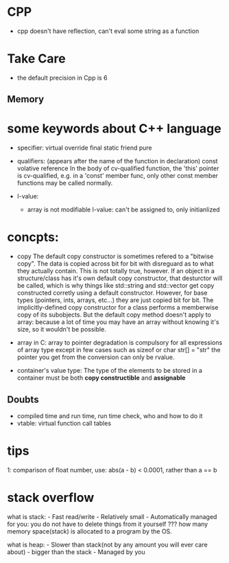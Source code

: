 # CPP
* cpp doesn't have reflection, can't eval some string as a function

# Take Care
* the default precision in Cpp is 6


Memory
------

# some keywords about C++ language
* specifier:
    virtual
    override
    final
    static 
    friend
    pure
* qualifiers: (appears after the name of the function in declaration)
    const
    volative
    reference
In the body of cv-qualified function, the 'this' pointer is 
cv-qualified, e.g. in a 'const' member func, only other const member
functions may be called normally.

* l-value:
    * array is not modifiable l-value: can't be assigned to, only initianlized

# concpts:
* copy
    The default copy constructor is sometimes refered to a "bitwise copy". The data is copied across bit for bit with disreguard as to what they actually contain. 
    This is not totally true, however. If an object in a structure/class has it's own default copy constructor, that desturctor will be called, which is why things like std::string and std::vector get copy constructed corretly using a default constructor. However, for base types (pointers, ints, arrays, etc...) they are just copied bit for bit. The implicitly-defined copy constructor for a class performs a memberwise copy of its subobjects.
    But the default copy method doesn't apply to array: because a lot of time you may have an array without knowing it's size, so it wouldn't be possible.

* array
    in C: array to pointer degradation is compulsory for all expressions of array type except in few cases such as sizeof or char str[] = "str" the pointer you get from the conversion can only be rvalue.

* container's value type:
  The type of the elements to be stored in a container must be both **copy constructible** and **assignable**

Doubts
------
* compiled time and run time, run time check, who and how to do it
* vtable: virtual function call tables


# tips
1: comparison of float number, use: 
    abs(a - b) < 0.0001, rather than 
    a == b


# stack overflow
what is stack:
    - Fast read/write
    - Relatively small
    - Automatically managed for you: you do not have to delete things 
      from it yourself
??? how many memory space(stack) is allocated to a program by the OS.

what is heap:
    - Slower than stack(not by any amount you will ever care about)
    - bigger than the stack
    - Managed by you

